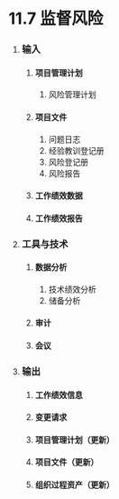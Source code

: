 # 11.7 监督风险

1. ### 输入

   1. #### 项目管理计划

      1. 风险管理计划

   2. #### 项目文件

      1. 问题日志
      2. 经验教训登记册
      3. 风险登记册
      4. 风险报告

   3. #### 工作绩效数据

   4. #### 工作绩效报告

2. ### 工具与技术

   1. #### 数据分析

      1. 技术绩效分析
      2. 储备分析

   2. #### 审计

   3. #### 会议

3. ### 输出

   1. #### 工作绩效信息

   2. #### 变更请求

   3. #### 项目管理计划（更新）

   4. #### 项目文件（更新）

   5. #### 组织过程资产（更新）